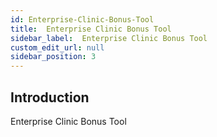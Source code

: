 ```yaml
---
id: Enterprise-Clinic-Bonus-Tool
title:  Enterprise Clinic Bonus Tool
sidebar_label:  Enterprise Clinic Bonus Tool
custom_edit_url: null
sidebar_position: 3
---
```

## Introduction
Enterprise Clinic Bonus Tool
